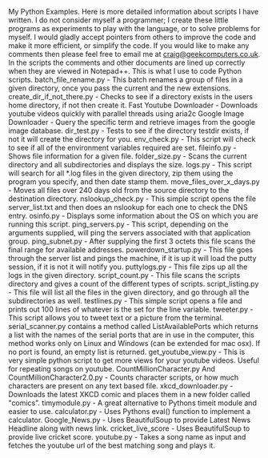 My Python Examples. Here is more detailed information about scripts I have written. I do not consider myself a programmer; I create these little programs as experiments to play with the language, or to solve problems for myself. I would gladly accept pointers from others to improve the code and make it more efficient, or simplify the code. If you would like to make any comments then please feel free to email me at craig@geekcomputers.co.uk. In the scripts the comments and other documents are lined up correctly when they are viewed in Notepad++. This is what I use to code Python scripts. batch_file_rename.py - This batch renames a group of files in a given directory, once you pass the current and the new extensions. create_dir_if_not_there.py - Checks to see if a directory exists in the users home directory, if not then create it. Fast Youtube Downloader - Downloads youtube videos quickly with parallel threads using aria2c Google Image Downloader - Query the specific term and retrieve images from the google image database. dir_test.py - Tests to see if the directory testdir exists, if not it will create the directory for you. env_check.py - This script will check to see if all of the environment variables required are set. fileinfo.py - Shows file information for a given file. folder_size.py - Scans the current directory and all subdirectories and displays the size. logs.py - This script will search for all *.log files in the given directory, zip them using the program you specify, and then date stamp them. move_files_over_x_days.py - Moves all files over 240 days old from the source directory to the destination directory. nslookup_check.py - This simple script opens the file server_list.txt and then does an nslookup for each one to check the DNS entry. osinfo.py - Displays some information about the OS on which you are running this script. ping_servers.py - This script, depending on the arguments supplied, will ping the servers associated with that application group. ping_subnet.py - After supplying the first 3 octets this file scans the final range for available addresses. powerdown_startup.py - This file goes through the server list and pings the machine, if it is up it will load the putty session, if it is not it will notify you. puttylogs.py - This file zips up all the logs in the given directory. script_count.py - This file scans the scripts directory and gives a count of the different types of scripts. script_listing.py - This file will list all the files in the given directory, and go through all the subdirectories as well. testlines.py - This simple script opens a file and prints out 100 lines of whatever is the set for the line variable. tweeter.py - This script allows you to tweet text or a picture from the terminal. serial_scanner.py contains a method called ListAvailablePorts which returns a list with the names of the serial ports that are in use in the computer, this method works only on Linux and Windows (can be extended for mac osx). If no port is found, an empty list is returned. get_youtube_view.py - This is very simple python script to get more views for your youtube videos. Useful for repeating songs on youtube. CountMillionCharacter.py And CountMillionCharacter2.0.py - Counts character scripts, or how much characters are present on any text based file. xkcd_downloader.py - Downloads the latest XKCD comic and places them in a new folder called "comics". timymodule.py - A great alternative to Pythons timeit module and easier to use. calculator.py - Uses Pythons eval() function to implement a calculator. Google_News.py - Uses BeautifulSoup to provide Latest News Headline along with news link. cricket_live_score - Uses BeautifulSoup to provide live cricket score. youtube.py - Takes a song name as input and fetches the youtube url of the best matching song and plays it.